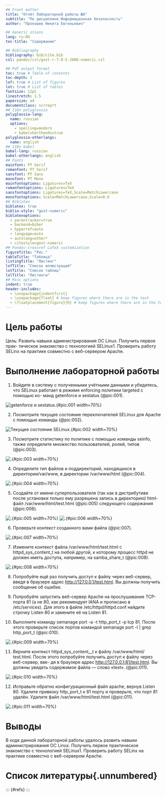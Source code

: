 ```yaml
---
## Front matter
title: "Отчёт Лабораторной работы №6"
subtitle: "По дисциплине Информационная безопасность"
author: "Прокошев Никита Евгеньевич"

## Generic otions
lang: ru-RU
toc-title: "Содержание"

## Bibliography
bibliography: bib/cite.bib
csl: pandoc/csl/gost-r-7-0-5-2008-numeric.csl

## Pdf output format
toc: true # Table of contents
toc-depth: 2
lof: true # List of figures
lot: true # List of tables
fontsize: 12pt
linestretch: 1.5
papersize: a4
documentclass: scrreprt
## I18n polyglossia
polyglossia-lang:
  name: russian
  options:
	- spelling=modern
	- babelshorthands=true
polyglossia-otherlangs:
  name: english
## I18n babel
babel-lang: russian
babel-otherlangs: english
## Fonts
mainfont: PT Serif
romanfont: PT Serif
sansfont: PT Sans
monofont: PT Mono
mainfontoptions: Ligatures=TeX
romanfontoptions: Ligatures=TeX
sansfontoptions: Ligatures=TeX,Scale=MatchLowercase
monofontoptions: Scale=MatchLowercase,Scale=0.9
## Biblatex
biblatex: true
biblio-style: "gost-numeric"
biblatexoptions:
  - parentracker=true
  - backend=biber
  - hyperref=auto
  - language=auto
  - autolang=other*
  - citestyle=gost-numeric
## Pandoc-crossref LaTeX customization
figureTitle: "Рис."
tableTitle: "Таблица"
listingTitle: "Листинг"
lofTitle: "Список иллюстраций"
lotTitle: "Список таблиц"
lolTitle: "Листинги"
## Misc options
indent: true
header-includes:
  - \usepackage{indentfirst}
  - \usepackage{float} # keep figures where there are in the text
  - \floatplacement{figure}{H} # keep figures where there are in the text
---
```


# Цель работы

Цель: Развить навыки администрирования ОС Linux. Получить первое прак-
тическое знакомство с технологией SELinux1.
Проверить работу SELinx на практике совместно с веб-сервером
Apache.

# Выполнение лабораторной работы

1. Войдите в систему с полученными учётными данными и убедитесь, что
SELinux работает в режиме enforcing политики targeted с помощью ко-
манд getenforce и sestatus (@pic:001).

![ getenforce и sestatus.](image/pic1.png){#pic:001 width=70%}

2. Посмотрите текущее состояние переключателей SELinux для Apache с
помощью команды (@pic:002).

![ Текущее состояние SELinux.](image/pic2.png){#pic:002 width=70%}

3. Посмотрите статистику по политике с помощью команды seinfo, также
определите множество пользователей, ролей, типов (@pic:003).

![ .](image/pic3.png){#pic:003 width=70%}

4. Oпределите тип файлов и поддиректорий, находящихся в директории/var/www, в директории /var/www/html (@pic:004).

![ .](image/pic4.png){#pic:004 width=70%}

5. Создайте от имени суперпользователя (так как в дистрибутиве после установки только ему разрешена запись в директорию) html-файл /var/www/html/test.html (@pic:005) следующего содержания (@pic:006).

![ .](image/pic5.png){#pic:005 width=70%}
![ .](image/pic6.png){#pic:006 width=70%}

6. Проверьте контекст созданного вами файла (@pic:007).

![ .](image/pic7.png){#pic:007 width=70%}

7. Измените контекст файла /var/www/html/test.html с
httpd_sys_content_t на любой другой, к которому процесс httpd не
должен иметь доступа, например, на samba_share_t (@pic:008).

![ .](image/pic8.png){#pic:008 width=70%}

8. Попробуйте ещё раз получить доступ к файлу через веб-сервер, введя в
браузере адрес http://127.0.0.1/test.html. Вы должны получить
сообщение об ошибке.

9. Попробуйте запустить веб-сервер Apache на прослушивание ТСР-порта
81 (а не 80, как рекомендует IANA и прописано в /etc/services). Для
этого в файле /etc/httpd/httpd.conf найдите строчку Listen 80 и
замените её на Listen 81.

10. Выполните команду semanage port -a -t http_port_t -р tcp 81. После этого проверьте список портов командой semanage port -l | grep http_port_t (@pic:010).

![ .](image/pic9.png){#pic:009 width=70%}

11. Верните контекст httpd_sys_cоntent__t к файлу /var/www/html/ test.html. После этого попробуйте получить доступ к файлу через веб-сервер, вве-
дя в браузере адрес http://127.0.0.1:81/test.html. Вы должны увидеть содержимое файла — слово «test». (@pic:011).

![ .](image/pic10.png){#pic:010 width=70%}

12. Исправьте обратно конфигурационный файл apache, вернув Listen 80. Удалите привязку http_port_t к 81 порту и проверьте, что порт 81 удалён. Удалите файл /var/www/html/test.html (@pic:011).

![ .](image/pic11.png){#pic:011 width=70%}

# Выводы

В ходе данной лабораторной работы удалось развить навыки администрирования ОС Linux. Получить первое практическое знакомство с технологией SELinux1.
Проверить работу SELinx на практике совместно с веб-сервером Apache.

# Список литературы{.unnumbered}

::: {#refs}
:::
